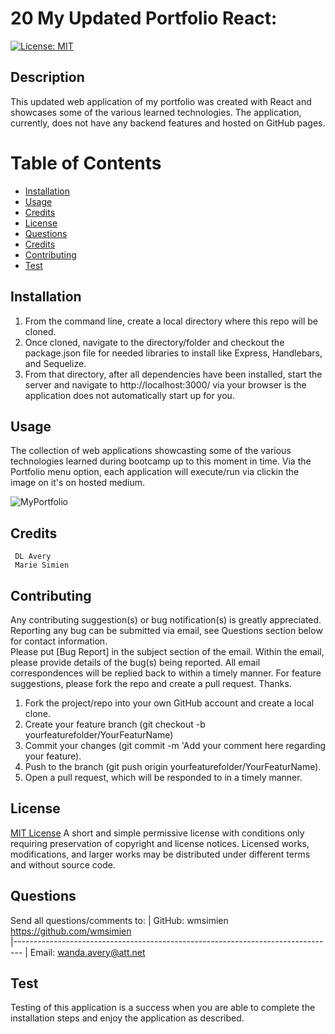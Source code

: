 # 20 My Updated Portfolio React:
  [![License: MIT](https://img.shields.io/badge/License-MIT-blue.svg)](https://opensource.org/licenses/MIT)

  ## Description
  This updated web application of my portfolio was created with React and showcases some of the various learned technologies.  The application, currently, does not have any backend features and hosted on GitHub pages.

  # Table of Contents

  - [Installation](#installation)
  - [Usage](#usage)
  - [Credits](#credits)
  - [License](#license)
  - [Questions](#questions)
  - [Credits](#credits)
  - [Contributing](#contributing)
  - [Test](#test)

  ## Installation
  1.  From the command line, create a local directory where this repo will be cloned.
  1.  Once cloned, navigate to the directory/folder and checkout the package.json file for needed libraries to install like Express, Handlebars, and Sequelize.
  1.  From that directory, after all dependencies have been installed, start the server and navigate to http://localhost:3000/ via your browser is the application does not automatically start up for you.


  ## Usage  
  The collection of web applications showcasting some of the various technologies learned during bootcamp up to this moment in time. Via the Portfolio menu option, each application will execute/run via clickin the image on it's on hosted medium. 

  ![MyPortfolio](./public/images/dontmiss.jpg)
  
  ## Credits
     DL Avery                
     Marie Simien                

  ## Contributing
  Any contributing suggestion(s) or bug notification(s) is greatly appreciated.  Reporting 
  any bug can be submitted via email, see Questions section below for contact information.  
  Please put [Bug Report] in the subject section of the email.  Within the email, please 
  provide details of the bug(s) being reported.  All email correspondences will be replied
  back to within a timely manner.  For feature suggestions, please fork the repo and create
  a pull request.  Thanks.

  1.  Fork the project/repo into your own GitHub account and create a local clone.
  1.  Create your feature branch (git checkout -b yourfeaturefolder/YourFeaturName)
  1.  Commit your changes (git commit -m 'Add your comment here regarding your feature).
  1.  Push to the branch (git push origin yourfeaturefolder/YourFeaturName).
  1.  Open a pull request, which will be responded to in a timely manner.

  ## License
  [MIT License](https://opensource.org/licenses/MIT) A short and simple permissive license with conditions only requiring preservation of 
      copyright and license notices. Licensed works, modifications, and larger works may be distributed under different 
      terms and without source code.
  
  ## Questions
  Send all questions/comments to:
  | GitHub: wmsimien https://github.com/wmsimien                                  
 |--------------------------------------------------------------------------------
 | Email:  wanda.avery@att.net                                                              
  
  ## Test
  Testing of this application is a success when you are able to complete the installation steps and enjoy the application as described.
